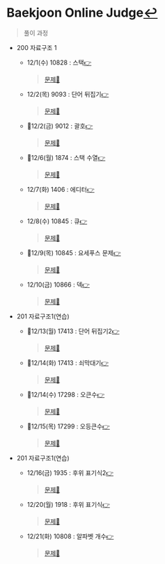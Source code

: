 # Baekjoon Online Judge[↩](../../../)
> 풀이 과정

* 200 자료구조 1
    * 12/1(수) 10828 : 스택[👉](./10828/10828.md)
      
        > [문제📝](https://www.acmicpc.net/problem/10828)
    * 12/2(목) 9093  : 단어 뒤집기[👉](./9093/9093.md)
      
        > [문제📝](https://www.acmicpc.net/problem/9093)
    * 🔳12/2(금) 9012  : 괄호[👉](./9012/9012.md)
      
        > [문제📝](https://www.acmicpc.net/problem/9012)
    * 🔳12/6(월) 1874  : 스택 수열[👉](./1874/1874.md)
      
        > [문제📝](https://www.acmicpc.net/problem/1874)
    * 12/7(화) 1406  : 에디터[👉](./1406/1406.md)
      
        > [문제📝](https://www.acmicpc.net/problem/1406)
    * 12/8(수) 10845  : 큐[👉](./10845/10845.md)
      
        > [문제📝](https://www.acmicpc.net/problem/10845)
    * 🔳12/9(목) 10845  : 요세푸스 문제[👉](./1158/1158.md)
      
        > [문제📝](https://www.acmicpc.net/problem/1158)
    * 12/10(금) 10866  : 덱[👉](./10866/10866.md)
      
        > [문제📝](https://www.acmicpc.net/problem/10866)
    
* 201 자료구조1(연습)
  
    * 🔳12/13(월) 17413  : 단어 뒤집기2[👉](./17413/17413.md)
      
        > [문제📝](https://www.acmicpc.net/problem/17413)
        
    * 🔳12/14(화) 17413  : 쇠막대기[👉](./10799/10799.md)
      
        > [문제📝](https://www.acmicpc.net/problem/10799)
    
    * 🔳12/14(수) 17298  : 오큰수[👉](./17298/17298.md)
    
      > [문제📝](https://www.acmicpc.net/problem/17298)
      
    * 🔳12/15(목) 17299  : 오등큰수[👉](./17299/17299.md)
    
      > [문제📝](https://www.acmicpc.net/problem/17299)

* 201 자료구조1(연습)

  * 12/16(금) 1935  : 후위 표기식2[👉](./1935/1935.md)

    > [문제📝](https://www.acmicpc.net/problem/1935)

  * 12/20(월) 1918  : 후위 표기식[👉](./1918/1918.md)

    > [문제📝](https://www.acmicpc.net/problem/1918)
  * 12/21(화) 10808  : 알파벳 개수[👉](./10808/10808.md)

    > [문제📝](https://www.acmicpc.net/problem/10808)